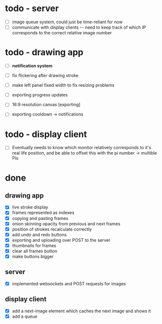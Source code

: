 # todo - server
- [ ] image queue system, could just be time-reliant for now
- [ ] communicate with display clients -- need to keep track of which IP corresponds to the correct relative image number

# todo - drawing app
- [ ] **notification system**
- [ ] fix flickering after drawing stroke
- [ ] make left panel fixed width to fix resizing problems
- [ ] exporting progress updates
- [ ] 16:9 resolution canvas [exporting]
- [ ] exporting cooldown -> notifications


# todo - display client
- [ ] Eventually needs to know which monitor relatively corresponds to it's real life position, and be able to offset this with the pi number -> multible Pis

# done
## drawing app
- [x] live stroke display
- [x] frames represented as indexes
- [x] copying and pasting frames
- [x] onion skinning opacity from previous and next frames
- [x] position of strokes recalculate correctly
- [x] add undo and redo buttons
- [x] exporting and uploading over POST to the server
- [x] thumbnails for frames
- [x] clear all frames button
- [x] make buttons bigger

## server 
- [x] implemented websockets and POST requests for images

## display client
- [x] add a next-image element which caches the next image and shows it 
- [x] add a queue
